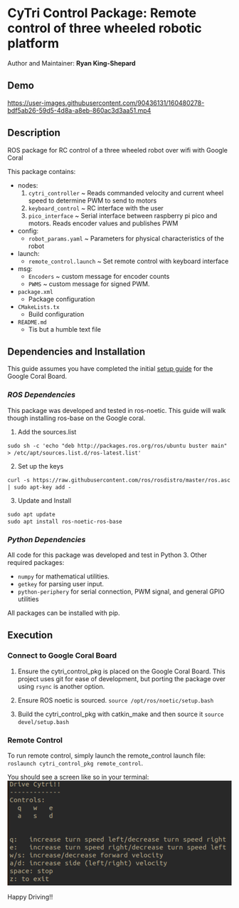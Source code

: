 # CyTri Control Package: Remote control of three wheeled robotic platform

Author and Maintainer: **Ryan King-Shepard**

## **Demo**

https://user-images.githubusercontent.com/90436131/160480278-bdf5ab26-59d5-4d8a-a8eb-860ac3d3aa51.mp4

## **Description**
ROS package for RC control of a three wheeled robot over wifi with Google Coral

This package contains:

- nodes:
    1. `cytri_controller` ~ Reads commanded velocity and current wheel speed to determine PWM to send to motors
    2. `keyboard_control` ~ RC interface with the user
    3. `pico_interface` ~ Serial interface between raspberry pi pico and motors. Reads encoder values and publishes PWM
- config:
    * `robot_params.yaml` ~ Parameters for physical characteristics of the robot 
- launch: 
    * `remote_control.launch` ~ Set remote control with keyboard interface
- msg:
    * `Encoders` ~ custom message for encoder counts
    * `PWMS` ~ custom message for signed PWM. 
- `package.xml`
    * Package configuration
- `CMakeLists.tx`
    * Build configuration
- `README.md`
    * Tis but a humble text file


## **Dependencies and Installation**

This guide assumes you have completed the initial [setup guide](https://coral.ai/docs/dev-board/get-started/) for the Google Coral Board.

### *ROS Dependencies*
This package was developed and tested in ros-noetic. This guide will walk though installing ros-base on the Google coral.

1. Add the sources.list

```
sudo sh -c 'echo "deb http://packages.ros.org/ros/ubuntu buster main" > /etc/apt/sources.list.d/ros-latest.list'
```

2. Set up the keys

```
curl -s https://raw.githubusercontent.com/ros/rosdistro/master/ros.asc | sudo apt-key add -
```

3. Update and Install

```
sudo apt update
sudo apt install ros-noetic-ros-base
```

### *Python Dependencies*
All code for this package was developed and test in Python 3. Other required packages:

- `numpy` for mathematical utilities. 
- `getkey` for parsing user input.
- `python-periphery` for serial connection, PWM signal, and general GPIO utilities

All packages can be installed with pip. 
 

## **Execution**

### Connect to Google Coral Board
1. Ensure the cytri_control_pkg is placed on the Google Coral Board. This project uses git for ease of development, but porting the package over using `rsync` is another option. 

2. Ensure ROS noetic is sourced.
    `source /opt/ros/noetic/setup.bash`

3. Build the cytri_control_pkg with catkin_make and then source it
    `source devel/setup.bash`

### Remote Control

To run remote control, simply launch the remote_control launch file:
`roslaunch cytri_control_pkg remote_control`. 

You should see a screen like so in your terminal:
![ExampleRC](img/example_rc.png)

Happy Driving!!










